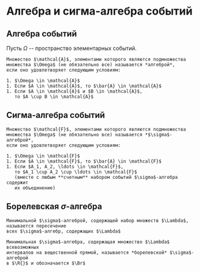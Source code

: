 # Алгебра и сигма-алгебра событий

## Алгебра событий

Пусть $\Omega$ -- пространство элементарных событий.

```admonish info title="Определение"
Множество $\mathcal{A}$, элементами которого являются подмножества
множества $\Omega$ (не обязательно все) называется *алгеброй*,
если оно удовлетворяет следующим условиям:

1. $\Omega \in \mathcal{A}$
1. Если $A \in \mathcal{A}$, то $\bar{A} \in \mathcal{A}$
1. Если $A \in \mathcal{A}$ и $B \in \mathcal{A}$,
   то $A \cup B \in \mathcal{A}$
```


## Сигма-алгебра событий


```admonish info title="Определение"
Множество $\mathcal{F}$, элементами которого являются подмножества
множества $\Omega$ (не обязательно все) называется *$\sigma$-алгеброй*,
если оно удовлетворяет следующим условиям:

1. $\Omega \in \mathcal{F}$
1. Если $A \in \mathcal{F}$, то $\bar{A} \in \mathcal{F}$
1. Если $A_1, A_2, \ldots \in \mathcal{F}$,
   то $A_1 \cup A_2 \cup \ldots \in \mathcal{F}$  
   (вместе с любым **счетным** набором событий $\sigma$-алгебра содержит
   их объединение)
```

## Борелевская $\sigma$-алгебра

```admonish info title="Определение"
Минимальной $\sigma$-алгеброй, содержащей набор множеств $\Lambda$,
называется пересечение  
всех $\sigma$-алгебр, содержащих $\Lambda$
```

```admonish info title="Определение"
Минимальная $\sigma$-алгебра, содержащая множество $\Lambda$ всевозможных
интервалов на вещественной прямой, называется *борелевской* $\sigma$-алгеброй 
в $\R{}$ и обозначается $\Br$
```
